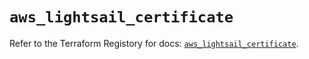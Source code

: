 # `aws_lightsail_certificate`

Refer to the Terraform Registory for docs: [`aws_lightsail_certificate`](https://registry.terraform.io/providers/hashicorp/aws/4.66.1/docs/resources/lightsail_certificate).
